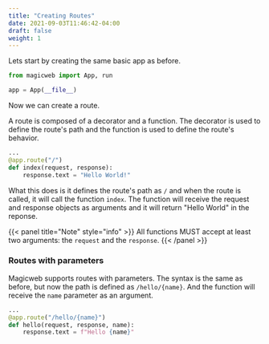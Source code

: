 ```yaml
---
title: "Creating Routes"
date: 2021-09-03T11:46:42-04:00
draft: false
weight: 1
---
```


Lets start by creating the same basic app as before.

```python
from magicweb import App, run

app = App(__file__)
```

Now we can create a route.

A route is composed of a decorator and a function.
The decorator is used to define the route's path and the function is used to define the route's behavior.

```python
...
@app.route("/")
def index(request, response):
    response.text = "Hello World!"
```

What this does is it defines the route's path as `/` and when the route is called, it will call the function `index`. The function will receive the request and response objects as arguments and it will return "Hello World" in the reponse.

{{< panel title="Note" style="info" >}}
All functions MUST accept at least two arguments: the `request` and the `response`.
{{< /panel >}}

### Routes with parameters

Magicweb supports routes with parameters. The syntax is the same as before, but now the path is defined as `/hello/{name}`. And the function will receive the `name` parameter as an argument.

```python
...
@app.route("/hello/{name}")
def hello(request, response, name):
    response.text = f"Hello {name}"
```

